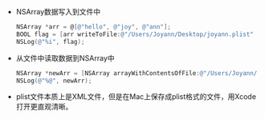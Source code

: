 - NSArray数据写入到文件中
  
  ``` objective-c
  NSArray *arr = @[@"hello", @"joy", @"ann"];
  BOOL flag = [arr writeToFile:@"/Users/Joyann/Desktop/joyann.plist" atomically:YES];
  NSLog(@"%i", flag);
  ```
  
- 从文件中读取数据到NSArray中
  
  ``` objective-c
  NSArray *newArr = [NSArray arrayWithContentsOfFile:@"/Users/Joyann/Desktop/joyann.plist"];
  NSLog(@"%@", newArr);
  ```
  
- plist文件本质上是XML文件，但是在Mac上保存成plist格式的文件，用Xcode打开更直观清晰。